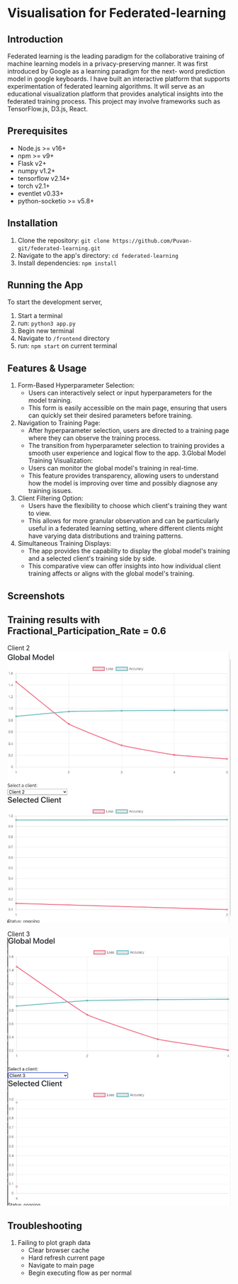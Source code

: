 # Visualisation for Federated-learning

## Introduction
Federated learning is the leading paradigm for the collaborative training of machine learning models in a privacy-preserving manner. It was first introduced by Google as a learning paradigm for the next- word prediction model in google keyboards. I have built an interactive platform that supports experimentation of federated learning algorithms. It will serve as an educational visualization platform that provides analytical insights into the federated training process. This project may involve frameworks such as TensorFlow.js, D3.js, React.

## Prerequisites
- Node.js >= v16+
- npm >= v9+
- Flask v2+
- numpy v1.2+
- tensorflow v2.14+
- torch v2.1+
- eventlet v0.33+
- python-socketio >= v5.8+

## Installation
1. Clone the repository: `git clone https://github.com/Puvan-git/federated-learning.git`
2. Navigate to the app's directory: `cd federated-learning`
3. Install dependencies: `npm install`

## Running the App
To start the development server,
1. Start a terminal
2. run: `python3 app.py`
3. Begin new terminal
4. Navigate to `/frontend` directory
5. run: `npm start` on current terminal

## Features & Usage
1. Form-Based Hyperparameter Selection:
   - Users can interactively select or input hyperparameters for the model training.
   - This form is easily accessible on the main page, ensuring that users can quickly set their desired parameters before training.
2. Navigation to Training Page:
   - After hyperparameter selection, users are directed to a training page where they can observe the training process.
   - The transition from hyperparameter selection to training provides a smooth user experience and logical flow to the app.
3.Global Model Training Visualization:
   - Users can monitor the global model's training in real-time.
   - This feature provides transparency, allowing users to understand how the model is improving over time and possibly diagnose any training issues.
4. Client Filtering Option:
   - Users have the flexibility to choose which client's training they want to view.
   - This allows for more granular observation and can be particularly useful in a federated learning setting, where different clients might have varying data distributions       and training patterns.
5. Simultaneous Training Displays:
   - The app provides the capability to display the global model's training and a selected client's training side by side.
   - This comparative view can offer insights into how individual client training affects or aligns with the global model's training.

## Screenshots
## Training results with Fractional_Participation_Rate = 0.6
Client 2
![Client 2](https://github.com/Puvan-git/federated-learning/blob/main/images/global_w_client2.png)

Client 3
![Client 3](https://github.com/Puvan-git/federated-learning/blob/main/images/global_w_client3.png)

## Troubleshooting
1) Failing to plot graph data
   - Clear browser cache
   - Hard refresh current page
   - Navigate to main page
   - Begin executing flow as per normal
